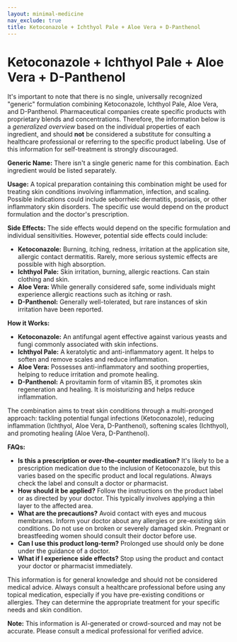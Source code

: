 ```yaml
---
layout: minimal-medicine
nav_exclude: true
title: Ketoconazole + Ichthyol Pale + Aloe Vera + D-Panthenol
---
```


# Ketoconazole + Ichthyol Pale + Aloe Vera + D-Panthenol

It's important to note that there is no single, universally recognized "generic" formulation combining Ketoconazole, Ichthyol Pale, Aloe Vera, and D-Panthenol.  Pharmaceutical companies create specific products with proprietary blends and concentrations.  Therefore, the information below is a *generalized overview* based on the individual properties of each ingredient, and should **not** be considered a substitute for consulting a healthcare professional or referring to the specific product labeling.  Use of this information for self-treatment is strongly discouraged.

**Generic Name:**  There isn't a single generic name for this combination. Each ingredient would be listed separately.

**Usage:**  A topical preparation containing this combination might be used for treating skin conditions involving inflammation, infection, and scaling.  Possible indications could include seborrheic dermatitis, psoriasis, or other inflammatory skin disorders.  The specific use would depend on the product formulation and the doctor's prescription.

**Side Effects:** The side effects would depend on the specific formulation and individual sensitivities. However, potential side effects could include:

* **Ketoconazole:**  Burning, itching, redness, irritation at the application site, allergic contact dermatitis. Rarely, more serious systemic effects are possible with high absorption.
* **Ichthyol Pale:**  Skin irritation, burning, allergic reactions.  Can stain clothing and skin.
* **Aloe Vera:** While generally considered safe, some individuals might experience allergic reactions such as itching or rash.
* **D-Panthenol:**  Generally well-tolerated, but rare instances of skin irritation have been reported.

**How it Works:**

* **Ketoconazole:** An antifungal agent effective against various yeasts and fungi commonly associated with skin infections.
* **Ichthyol Pale:** A keratolytic and anti-inflammatory agent. It helps to soften and remove scales and reduce inflammation.
* **Aloe Vera:** Possesses anti-inflammatory and soothing properties, helping to reduce irritation and promote healing.
* **D-Panthenol:** A provitamin form of vitamin B5, it promotes skin regeneration and healing.  It is moisturizing and helps reduce inflammation.

The combination aims to treat skin conditions through a multi-pronged approach: tackling potential fungal infections (Ketoconazole), reducing inflammation (Ichthyol, Aloe Vera, D-Panthenol), softening scales (Ichthyol), and promoting healing (Aloe Vera, D-Panthenol).

**FAQs:**

* **Is this a prescription or over-the-counter medication?**  It's likely to be a prescription medication due to the inclusion of Ketoconazole, but this varies based on the specific product and local regulations.  Always check the label and consult a doctor or pharmacist.
* **How should it be applied?**  Follow the instructions on the product label or as directed by your doctor.  This typically involves applying a thin layer to the affected area.
* **What are the precautions?** Avoid contact with eyes and mucous membranes.  Inform your doctor about any allergies or pre-existing skin conditions.  Do not use on broken or severely damaged skin.  Pregnant or breastfeeding women should consult their doctor before use.
* **Can I use this product long-term?**  Prolonged use should only be done under the guidance of a doctor.
* **What if I experience side effects?** Stop using the product and contact your doctor or pharmacist immediately.


This information is for general knowledge and should not be considered medical advice.  Always consult a healthcare professional before using any topical medication, especially if you have pre-existing conditions or allergies.  They can determine the appropriate treatment for your specific needs and skin condition.


**Note:** This information is AI-generated or crowd-sourced and may not be accurate. Please consult a medical professional for verified advice.